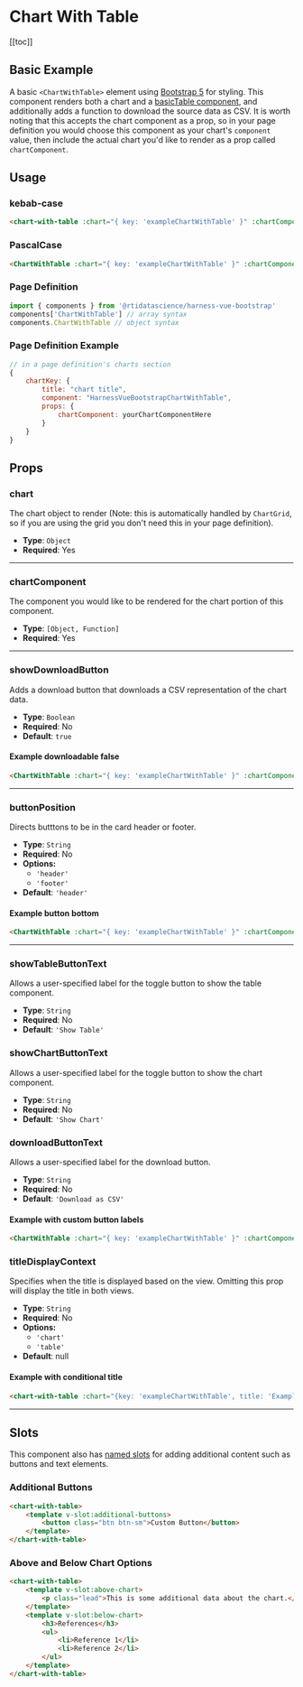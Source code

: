 # Chart With Table
[[toc]]
## Basic Example
A basic `<ChartWithTable>` element using [Bootstrap 5](https://getbootstrap.com/docs/5.3/content/tables/) for styling. This component renders both a chart and a [basicTable component](/components/charts-and-tables/basicTable), and additionally adds a function to download the source data as CSV. It is worth noting that this accepts the chart component as a prop, so in your page definition you would choose this component as your chart's `component` value, then include the actual chart you'd like to render as a prop called `chartComponent`.

<ChartGrid :only="['exampleChartWithTable']" />

## Usage
### kebab-case
``` html
<chart-with-table :chart="{ key: 'exampleChartWithTable' }" :chartComponent="barChart"/>
```
### PascalCase
```html
<ChartWithTable :chart="{ key: 'exampleChartWithTable' }" :chartComponent="barChart" />
```
### Page Definition
```js
import { components } from '@rtidatascience/harness-vue-bootstrap'
components['ChartWithTable'] // array syntax
components.ChartWithTable // object syntax
```
### Page Definition Example
```js
// in a page definition's charts section
{
    chartKey: {
        title: "chart title",
        component: "HarnessVueBootstrapChartWithTable",
        props: {
            chartComponent: yourChartComponentHere
        }
    }
}
```
## Props

### chart
The chart object to render (Note: this is automatically handled by `ChartGrid`, so if you are using the grid you don't need this in your page definition).
* **Type**: `Object`
* **Required**: Yes
***
### chartComponent
The component you would like to be rendered for the chart portion of this component.
* **Type**: `[Object, Function]`
* **Required**: Yes
***
### showDownloadButton
Adds a download button that downloads a CSV representation of the chart data.
* **Type**: `Boolean`
* **Required**: No
* **Default**: `true`

#### Example downloadable false
<chart-with-table :chart="{key: 'exampleChartWithTable', title: 'Example Chart'}" :chartComponent="'barchart'" :refName="'downloadable-false-example'" :showDownloadButton="false"/>

```html
<ChartWithTable :chart="{ key: 'exampleChartWithTable' }" :chartComponent="barChart" :downloadable="false"/>
```
***

### buttonPosition
Directs butttons to be in the card header or footer.
* **Type**: `String`
* **Required**: No
* **Options:**
    * `'header'`
    * `'footer'`
* **Default**: `'header'`

#### Example button bottom
<chart-with-table :chart="{key: 'exampleChartWithTable', title: 'Example Chart'}" :chartComponent="'barchart'" :refName="'button-bottom-example'" :buttonPosition="'footer'"/>

```html
<ChartWithTable :chart="{ key: 'exampleChartWithTable' }" :chartComponent="barChart" :buttonPosition="'bottom'"/>
```
***

### showTableButtonText
Allows a user-specified label for the toggle button to show the table component.
* **Type**: `String`
* **Required**: No
* **Default**: `'Show Table'`

### showChartButtonText
Allows a user-specified label for the toggle button to show the chart component.
* **Type**: `String`
* **Required**: No
* **Default**: `'Show Chart'`

### downloadButtonText
Allows a user-specified label for the download button.
* **Type**: `String`
* **Required**: No
* **Default**: `'Download as CSV'`

#### Example with custom button labels
<chart-with-table :chart="{key: 'exampleChartWithTable', title: 'Example Chart'}" :chartComponent="'barchart'" :refName="'downloadable-false-example'" :showChartButtonText="'Show Me The Chart'" :showTableButtonText="'Show Me The Table'" :downloadButtonText="'Give Me The CSV'"/>

```html
<ChartWithTable :chart="{ key: 'exampleChartWithTable' }" :chartComponent="barChart" :showChartButtonText="'Show Me The Chart'" :showTableButtonText="'Show Me The Table'" :downloadButtonText="'Give Me The CSV'"/>
```

### titleDisplayContext
Specifies when the title is displayed based on the view. Omitting this prop will display the title in both views.
* **Type**: `String`
* **Required**: No
* **Options:**
    * `'chart'`
    * `'table'`
* **Default**: null

#### Example with conditional title
<chart-with-table :chart="{key: 'exampleChartWithTable', title: 'Example Chart'}" :chartComponent="'barchart'" :titleDisplayContext="'table'"/>

```html
<chart-with-table :chart="{key: 'exampleChartWithTable', title: 'Example Chart'}" :chartComponent="'barchart'" :titleDisplayContext="'table'"/>
```

***
## Slots

This component also has [named slots](https://vuejs.org/guide/components/slots.html#named-slots) for adding additional content such as buttons and text elements.

### Additional Buttons

```html
<chart-with-table>
    <template v-slot:additional-buttons>
        <button class="btn btn-sm">Custom Button</button>
    </template>
</chart-with-table>
```
<chart-with-table :chart="{key: 'exampleChartWithTable', title: 'Example Chart'}" :chartComponent="'barchart'" :refName="'downloadable-false-example'" :showChartButtonText="'Show Me The Chart'" :showTableButtonText="'Show Me The Table'" :downloadButtonText="'Give Me The CSV'">
    <template v-slot:additional-buttons>
        <button class="btn btn-sm">Custom Button</button>
    </template>
</chart-with-table>


### Above and Below Chart Options
```html
<chart-with-table>
    <template v-slot:above-chart>
        <p class="lead">This is some additional data about the chart.</p>
    </template>
    <template v-slot:below-chart>
        <h3>References</h3>
        <ul>
            <li>Reference 1</li>
            <li>Reference 2</li>
        </ul>
    </template>
</chart-with-table>
```
<chart-with-table :chart="{key: 'exampleChartWithTable', title: 'Example Chart'}" :chartComponent="'barchart'" :refName="'downloadable-false-example'" :showChartButtonText="'Show Me The Chart'" :showTableButtonText="'Show Me The Table'" :downloadButtonText="'Give Me The CSV'">
    <template v-slot:above-chart>
        <p class="lead text-center">This is some additional data about the chart.</p>
    </template>
    <template v-slot:below-chart>
        <p class="small d-flex justify-content-end align-items-center">
        Here are some chart notes.
        </p>
    </template>
</chart-with-table>